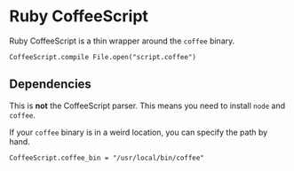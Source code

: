 Ruby CoffeeScript
=================

Ruby CoffeeScript is a thin wrapper around the `coffee` binary.

    CoffeeScript.compile File.open("script.coffee")

Dependencies
------------

This is **not** the CoffeeScript parser. This means you need to install `node` and `coffee`.

If your `coffee` binary is in a weird location, you can specify the path by hand.

    CoffeeScript.coffee_bin = "/usr/local/bin/coffee"
